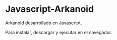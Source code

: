 # Javascript-Arkanoid

Arkanoid desarrollado en Javascript.

Para instalar, descargar y ejecutar en el navegador.
